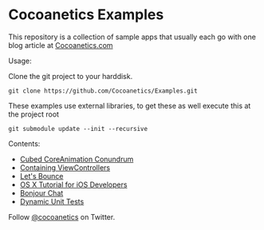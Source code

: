 Cocoanetics Examples
====================

This repository is a collection of sample apps that usually each go with one blog article at [Cocoanetics.com](http://www.cocoanetics.com)

Usage:

Clone the git project to your harddisk.

   `git clone https://github.com/Cocoanetics/Examples.git`

These examples use external libraries, to get these as well execute this at the project root

   `git submodule update --init --recursive`

Contents:

- [Cubed CoreAnimation Conundrum](http://bitly.com/NqcE6n)
- [Containing ViewControllers](http://j.mp/HFu8K5)
- [Let's Bounce](http://j.mp/JyAfw1)
- [OS X Tutorial for iOS Developers](http://bit.ly/NBVOSY)
- [Bonjour Chat](http://bit.ly/SMO5Re)
- [Dynamic Unit Tests](http://bit.ly/XWu1gE)

Follow [@cocoanetics](http://twitter.com/cocoanetics) on Twitter.
